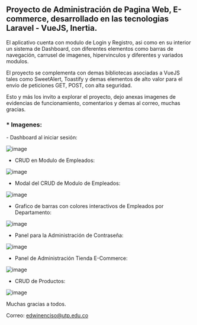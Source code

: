<h2>Proyecto de Administración de Pagina Web, E-commerce, desarrollado en las tecnologias Laravel - VueJS, Inertia.</h2>

El aplicativo cuenta con modulo de Login y Registro, asi como en su interior un sistema de Dashboard, con diferentes elementos como barras de navegación, carrusel de imagenes, hipervinculos y diferentes y variados modulos.

El proyecto se complementa con demas bibliotecas asociadas a VueJS tales como SweetAlert, Toastify y demas elementos de alto valor para el envio de peticiones GET, POST, con alta seguridad.

Esto y más los invito a explorar el proyecto, dejo anexas imagenes de evidencias de funcionamiento, comentarios y demas al correo, muchas gracias.

<h3>* Imagenes:</h3> 
- Dashboard al iniciar sesión:

![image](https://github.com/user-attachments/assets/d0310dc1-bba9-430a-9414-70ffb083ae19)

- CRUD en Modulo de Empleados:
  
![image](https://github.com/user-attachments/assets/e79c8c92-2407-4560-8f55-7e0f4b0f0da9)

- Modal del CRUD de Modulo de Empleados:
  
![image](https://github.com/user-attachments/assets/e9dc3d43-71d8-4fb5-a550-f78013053e9c)


- Grafico de barras con colores interactivos de Empleados por Departamento:
  
![image](https://github.com/user-attachments/assets/d68ee08e-0166-47ce-87a1-b9233b219ec6)


- Panel para la Administración de Contraseña:
  
![image](https://github.com/user-attachments/assets/ec34b0ec-0458-454c-8a47-5a2a3cf8d748)


- Panel de Administración Tienda E-Commerce:
  
![image](https://github.com/user-attachments/assets/fdcc0530-ead1-4bd5-8b86-1b7e9be9eb1f)

- CRUD de Productos:
  
![image](https://github.com/user-attachments/assets/578eb9b9-7be3-4f19-8db5-d36b9fee13b4)



Muchas gracias a todos.

Correo: edwinenciso@utp.edu.co

